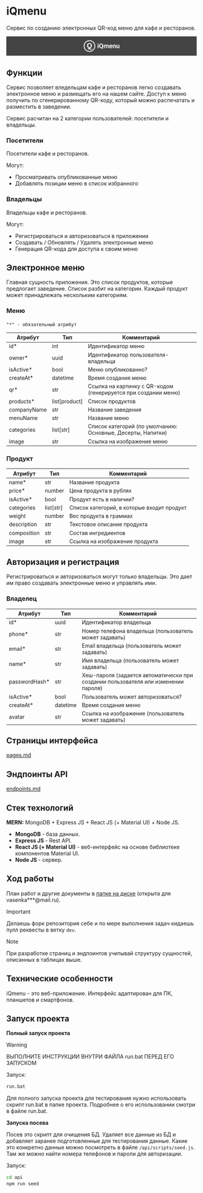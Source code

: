# iQmenu

Сервис по созданию электронных QR-код меню для кафе и ресторанов.

<div align=center>
  <img src="docs/assets/logo-line.svg" />
</div>

## Функции

Сервис позволяет вледельцам кафе и ресторанов легко создавать электронное меню и размещать его на нашем сайте. Доступ к меню получить по сгенерированному QR-коду, который можно распечатать и разместить в заведении.

Сервис расчитан на 2 категории пользователей: посетители и владельцы.

### Посетители

Посетители кафе и ресторанов.

Могут:
- Просматривать опубликованные меню
- Добавлять позиции меню в список избранного

### Владельцы

Владельцы кафе и ресторанов.

Могут:
- Регистрироваться и авторизоваться в приложении
- Создавать / Обновлять / Удалять электронные меню
- Генерация QR-кода для доступа к своим меню

## Электронное меню

Главная сущность приложения. Это список продуктов, которые предлогает заведение. Список разбит на категории. Каждый продукт может принадлежать нескольким категориям.

### Меню

`"*" - обязательный атрибут`

Атрибут | Тип | Комментарий
---|---|---
id* | int | Идентификатор меню
owner* | uuid | Идентификатор пользователя-владельца
isActive* | bool | Меню опубликованно?
createAt* | datetime | Время создания меню
qr* | str | Ссылка на картинку с QR-кодом (генерируется при создании меню)
products* | list[product] | Список продуктов
companyName | str | Название заведения
menuName | str | Название меню
categories | list[str] | Список категорий (по умолчанию: Основные, Десерты, Напитки)
image | str | Ссылка на изображение меню

### Продукт

Атрибут | Тип | Комментарий
---|---|---
name* | str | Название продукта
price* | number | Цена продукта в рублях
isActive* | bool | Продукт есть в наличии?
categories | list[str] | Список категорий, в которые входит продукт
weight | number | Вес продукта в граммах
description | str | Текстовое описание продукта
composition | str | Состав ингредиентов
image | str | Ссылка на изображение продукта

## Авторизация и регистрация

Регистрироваться и авторизоваться могут только владельцы. Это дает им право создавать электронные меню и управлять ими.

### Владелец

Атрибут | Тип | Комментарий
---|---|---
id* | uuid | Идентификатор владельца
phone* | str | Номер телефона владельца (пользователь может задавать)
email* | str | Email владельца (пользователь может задавать)
name* | str | Имя владельца (пользователь может задавать)
passwordHash* | str | Хеш-пароля (задается автоматически при создании пользователя или изменении пароля)
isActive* | bool | Пользователь может авторизоваться?
createAt* | datetime | Время создания меню
avatar | str | Ссылка на изображение (пользователь может задавать)

## Страницы интерфейса

[pages.md](/docs/pages.md)

## Эндпоинты API

[endpoints.md](/docs/endpoints.md)

## Стек технологий

**MERN:** MongoDB + Express JS + React JS (+ Material UI) + Node JS.

- **MongoDB** - база данных.
- **Express JS** - Rest API.
- **React JS (+ Material UI)** - веб-интерфейс на основе библиотеке компонентов Material UI.
- **Node JS** - сервер.

## Ход работы

План работ и другие документы в [папке на диске](https://drive.google.com/drive/folders/1uhOXl5HWSEQCH_ULBHB0_cz0Zdm2dqIZ?usp=sharing) (открыта для vasenka***@mail.ru).

> [!IMPORTANT]
> Делаешь форк репозитория себе и по мере выполнения задач кидаешь пулл реквесты в ветку `dev`.

> [!NOTE]
> При разработке страниц и эндпоинтов учитывай структуру сущностей, описанных в таблицах выше.

## Технические особенности

iQmenu - это веб-приложение. Интерфейс адаптирован для ПК, планшетов и смартфонов.

## Запуск проекта

**Полный запуск проекта**

>[!WARNING]
> ВЫПОЛНИТЕ ИНСТРУКЦИИ ВНУТРИ ФАЙЛА run.bat ПЕРЕД ЕГО ЗАПУСКОМ

Запуск:

```cmd
run.bat
```

Для полного запуска проекта для тестирования нужно использовать скрипт run.bat в папке проекта.
Подробнее о его использовании смотри в файле run.bat.

**Запуска посева**

Посев это скрипт для очищения БД. Удаляет все данные из БД и добавляет заранее подготовленные для тестирования данные. Какие это конкретно данные можно посмотреть в файле `/api/scripts/seed.js`. Там же можно найти номера телефонов и пароли для авторизации.

Запуск:

```cmd
cd api
npm run seed
```